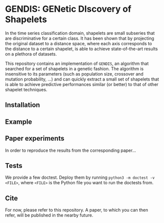 # GENDIS: GENetic DIscovery of Shapelets

In the time series classification domain, shapelets are small subseries that are discriminative for a certain class. It has been shown that by projecting the original dataset to a distance space, where each axis corresponds to the distance to a certain shapelet, is able to achieve state-of-the-art results on a plethora of datasets.

This repository contains an implementation of `GENDIS`, an algorithm that searched for a set of shapelets in a genetic fashion. The algorithm is insensitive to its parameters (such as population size, crossover and mutation probability, ...) and can quickly extract a small set of shapelets that is able to achieve predictive performances similar (or better) to that of other shapelet techniques.

## Installation

## Example

## Paper experiments

In order to reproduce the results from the corresponding paper...

## Tests

We provide a few doctest. Deploy them by running `python3 -m doctest -v <FILE>`, where `<FILE>` is the Python file you want to run the doctests from.

## Cite

For now, please refer to this repository. A paper, to which you can then refer, will be published in the nearby future.

